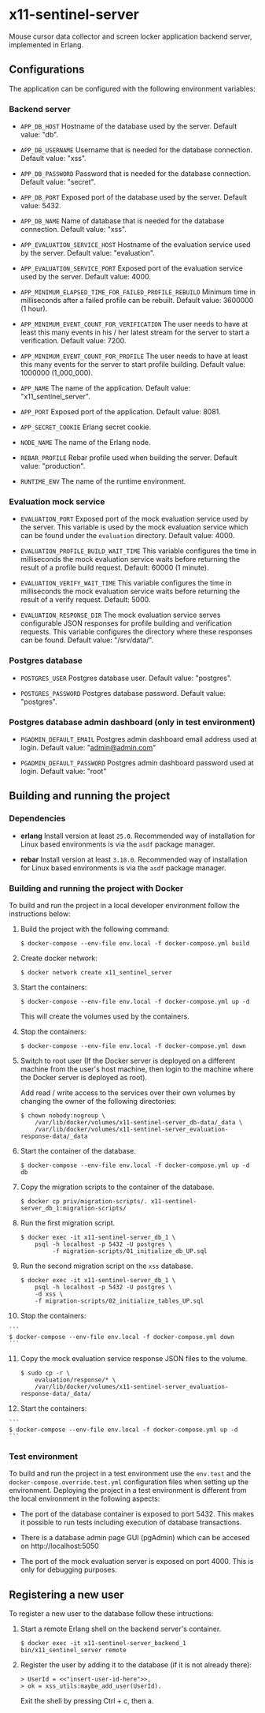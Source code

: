 # x11-sentinel-server

Mouse cursor data collector and screen locker application backend server,
implemented in Erlang.

## Configurations

The application can be configured with the following environment variables:

### Backend server

*   `APP_DB_HOST`
    Hostname of the database used by the server.
    Default value: "db".

*   `APP_DB_USERNAME`
    Username that is needed for the database connection.
    Default value: "xss".

*   `APP_DB_PASSWORD`
    Password that is needed for the database connection.
    Default value: "secret".

*   `APP_DB_PORT`
    Exposed port of the database used by the server.
    Default value: 5432.

*   `APP_DB_NAME`
    Name of database that is needed for the database connection.
    Default value: "xss".

*   `APP_EVALUATION_SERVICE_HOST`
    Hostname of the evaluation service used by the server.
    Default value: "evaluation".

*   `APP_EVALUATION_SERVICE_PORT`
    Exposed port of the evaluation service used by the server.
    Default value: 4000.

*   `APP_MINIMUM_ELAPSED_TIME_FOR_FAILED_PROFILE_REBUILD`
    Minimum time in milliseconds after a failed profile can be rebuilt.
    Default value: 3600000 (1 hour).

*   `APP_MINIMUM_EVENT_COUNT_FOR_VERIFICATION`
    The user needs to have at least this many events in his / her latest stream
    for the server to start a verification.
    Default value: 7200.

*   `APP_MINIMUM_EVENT_COUNT_FOR_PROFILE`
    The user needs to have at least this many events for the server to start
    profile building.
    Default value: 1000000 (1_000_000).

*   `APP_NAME`
    The name of the application.
    Default value: "x11_sentinel_server".

*   `APP_PORT`
    Exposed port of the application.
    Default value: 8081.

*   `APP_SECRET_COOKIE`
    Erlang secret cookie.

*   `NODE_NAME`
    The name of the Erlang node.

*   `REBAR_PROFILE`
    Rebar profile used when building the server.
    Default value: "production".

*   `RUNTIME_ENV`
    The name of the runtime environment.


### Evaluation mock service

*   `EVALUATION_PORT`
    Exposed port of the mock evaluation service used by the server. This
    variable is used by the mock evaluation service which can be found under the
    `evaluation` directory.
    Default value: 4000.

*   `EVALUATION_PROFILE_BUILD_WAIT_TIME`
    This variable configures the time in milliseconds the mock evaluation service
    waits before returning the result of a profile build request.
    Default: 60000 (1 minute).

*   `EVALUATION_VERIFY_WAIT_TIME`
    This variable configures the time in milliseconds the mock evaluation service
    waits before returning the result of a verify request.
    Default: 5000.

*   `EVALUATION_RESPONSE_DIR`
    The mock evaluation service serves configurable JSON responses for profile
    building and verification requests. This variable configures the directory
    where these responses can be found.
    Default value: "/srv/data/".

### Postgres database

*   `POSTGRES_USER`
    Postgres database user.
    Default value: "postgres".

*   `POSTGRES_PASSWORD`
    Postgres database password.
    Default value: "postgres".

### Postgres database admin dashboard (only in test environment)

*   `PGADMIN_DEFAULT_EMAIL`
    Postgres admin dashboard email address used at login.
    Default value: "admin@admin.com"

*   `PGADMIN_DEFAULT_PASSWORD`
    Postgres admin dashboard password used at login.
    Default value: "root"

## Building and running the project

### Dependencies

*   **erlang**
    Install version at least `25.0`. Recommended way of installation for
    Linux based environments is via the `asdf` package manager.

*   **rebar**
    Install version at least `3.18.0`. Recommended way of installation for
    Linux based environments is via the `asdf` package manager.

### Building and running the project with Docker

To build and run the project in a local developer environment follow the
instructions below:

1.  Build the project with the following command:

    ```
    $ docker-compose --env-file env.local -f docker-compose.yml build
    ```

2.  Create docker network:

    ```
    $ docker network create x11_sentinel_server
    ```

3.  Start the containers:

    ```
    $ docker-compose --env-file env.local -f docker-compose.yml up -d
    ```

    This will create the volumes used by the containers.

4.  Stop the containers:

    ```
    $ docker-compose --env-file env.local -f docker-compose.yml down
    ```

5.  Switch to root user (If the Docker server is deployed on a different machine
    from the user's host machine, then login to the machine where the Docker
    server is deployed as root).

    Add read / write access to the services over their own volumes by changing
    the owner of the following directories:

    ```
    $ chown nobody:nogroup \
        /var/lib/docker/volumes/x11-sentinel-server_db-data/_data \
        /var/lib/docker/volumes/x11-sentinel-server_evaluation-response-data/_data
    ```

6.  Start the container of the database.

    ```
    $ docker-compose --env-file env.local -f docker-compose.yml up -d db
    ```

7.  Copy the migration scripts to the container of the database.

    ```
    $ docker cp priv/migration-scripts/. x11-sentinel-server_db_1:migration-scripts/
    ```

8.  Run the first migration script.

    ```
    $ docker exec -it x11-sentinel-server_db_1 \
        psql -h localhost -p 5432 -U postgres \
             -f migration-scripts/01_initialize_db_UP.sql
    ```

9.  Run the second migration script on the `xss` database.

    ```
    $ docker exec -it x11-sentinel-server_db_1 \
        psql -h localhost -p 5432 -U postgres \
        -d xss \
        -f migration-scripts/02_initialize_tables_UP.sql
    ```

10.  Stop the containers:

    ```
    $ docker-compose --env-file env.local -f docker-compose.yml down
    ```

11. Copy the mock evaluation service response JSON files to the volume.

    ```
    $ sudo cp -r \
        evaluation/response/* \
        /var/lib/docker/volumes/x11-sentinel-server_evaluation-response-data/_data/
    ```

12.  Start the containers:

    ```
    $ docker-compose --env-file env.local -f docker-compose.yml up -d
    ```

### Test environment

To build and run the project in a test environment use the `env.test` and the
`docker-compose.override.test.yml` configuration files when setting up the
environment. Deploying the project in a test environment is different from the
local environment in the following aspects:

*   The port of the database container is exposed to port 5432. This makes it
    possible to run tests including execution of database transactions.

*   There is a database admin page GUI (pgAdmin) which can be accesed on
    http://localhost:5050

*   The port of the mock evaluation server is exposed on port 4000. This is only
    for debugging purposes.

## Registering a new user

To register a new user to the database follow these intructions:

1.  Start a remote Erlang shell on the backend server's container.

    ```
    $ docker exec -it x11-sentinel-server_backend_1 bin/x11_sentinel_server remote
    ```

2.  Register the user by adding it to the database (if it is not already there):

    ```
    > UserId = <<"insert-user-id-here">>,
    > ok = xss_utils:maybe_add_user(UserId).
    ```

    Exit the shell by pressing Ctrl + c, then a.

